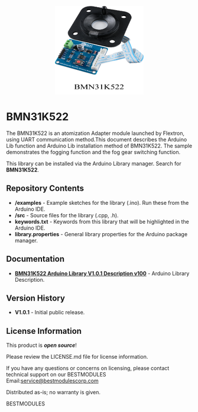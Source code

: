 <div align=center>
<img src="https://github.com/BestModules-Libraries/img/blob/main/BMN31K522_V1.0.png" width="240" height="240"> 
</div> 


BMN31K522 
===========================================================

The BMN31K522 is an atomization Adapter module launched by Flextron, using UART communication method.This document describes the Arduino Lib function and Arduino Lib installation method of BMN31K522. The sample demonstrates the fogging function and the fog gear switching function.

This library can be installed via the Arduino Library manager. Search for **BMN31K522**. 

Repository Contents
-------------------

* **/examples** - Example sketches for the library (.ino). Run these from the Arduino IDE. 
* **/src** - Source files for the library (.cpp, .h).
* **keywords.txt** - Keywords from this library that will be highlighted in the Arduino IDE. 
* **library.properties** - General library properties for the Arduino package manager. 

Documentation 
-------------------

* **[BMN31K522 Arduino Library V1.0.1 Description v100](https://www.bestmodulescorp.com/bmn31k522.html#tab-product2)** - Arduino Library Description.

Version History  
-------------------

* **V1.0.1** - Initial public release.

License Information
-------------------

This product is _**open source**_! 

Please review the LICENSE.md file for license information. 

If you have any questions or concerns on licensing, please contact technical support on our BESTMODULES Email:service@bestmodulescorp.com

Distributed as-is; no warranty is given.

BESTMODULES
